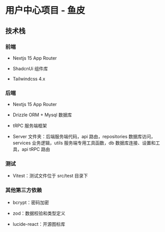 # 用户中心项目 - 鱼皮

## 技术栈

### 前端

- Nextjs 15 App Router

- ShadcnUi 组件库

- Tailwindcss 4.x

### 后端

- Nextjs 15 App Router

- Drizzle ORM + Mysql 数据库

- tRPC 服务端框架

- Server 文件夹：后端服务端代码，api 路由，repositories 数据库访问，services 业务逻辑，utils 服务端专用工具函数，db 数据库连接、设置和工具，api tRPC 路由

### 测试

- Vitest：测试文件位于 src/test 目录下

### 其他第三方依赖

- bcrypt：密码加密

- zod：数据校验和类型定义

- lucide-react：开源图标库
